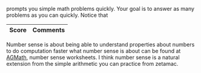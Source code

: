 prompts you simple math problems quickly. Your goal is to answer as many problems as you can quickly. Notice that



| Score | Comments |
|-------|:---------|
Number sense is about being able to understand properties about numbers to do computation faster
what number sense is about can be found at [AGMath](https://www.agmath.com/57427/index.html),
number sense worksheets. I think number sense is a natural extension from the simple arithmetic
you can practice from zetamac.